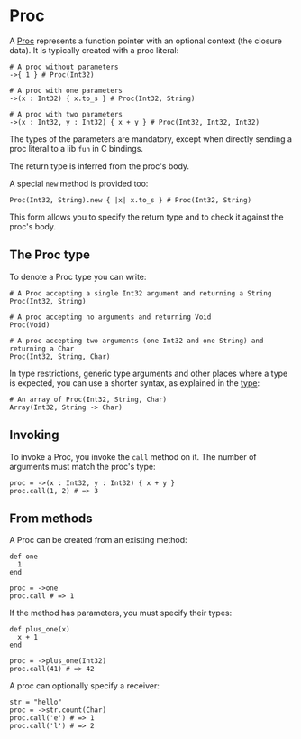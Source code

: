 # Proc

A [Proc](http://crystal-lang.org/api/Proc.html) represents a function pointer with an optional context (the closure data). It is typically created with a proc literal:

```crystal
# A proc without parameters
->{ 1 } # Proc(Int32)

# A proc with one parameters
->(x : Int32) { x.to_s } # Proc(Int32, String)

# A proc with two parameters
->(x : Int32, y : Int32) { x + y } # Proc(Int32, Int32, Int32)
```

The types of the parameters are mandatory, except when directly sending a proc literal to a lib `fun` in C bindings.

The return type is inferred from the proc's body.

A special `new` method is provided too:

```crystal
Proc(Int32, String).new { |x| x.to_s } # Proc(Int32, String)
```

This form allows you to specify the return type and to check it against the proc's body.

## The Proc type

To denote a Proc type you can write:

```crystal
# A Proc accepting a single Int32 argument and returning a String
Proc(Int32, String)

# A proc accepting no arguments and returning Void
Proc(Void)

# A proc accepting two arguments (one Int32 and one String) and returning a Char
Proc(Int32, String, Char)
```

In type restrictions, generic type arguments and other places where a type is expected, you can use a shorter syntax, as explained in the [type](../type_grammar.md):

```crystal
# An array of Proc(Int32, String, Char)
Array(Int32, String -> Char)
```

## Invoking

To invoke a Proc, you invoke the `call` method on it. The number of arguments must match the proc's type:

```crystal
proc = ->(x : Int32, y : Int32) { x + y }
proc.call(1, 2) # => 3
```

## From methods

A Proc can be created from an existing method:

```crystal
def one
  1
end

proc = ->one
proc.call # => 1
```

If the method has parameters, you must specify their types:

```crystal
def plus_one(x)
  x + 1
end

proc = ->plus_one(Int32)
proc.call(41) # => 42
```

A proc can optionally specify a receiver:

```crystal
str = "hello"
proc = ->str.count(Char)
proc.call('e') # => 1
proc.call('l') # => 2
```

